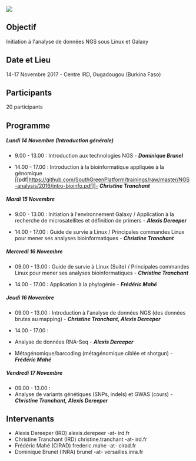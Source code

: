 ![](http://www.southgreen.fr/sites/southgreen.fr/themes/southgreen/logo.png)

## Objectif
Initiation à l'analyse de données NGS sous Linux et Galaxy

## Date et Lieu
14-17 Novembre 2017 - Centre IRD, Ougadougou (Burkina Faso) 
 
## Participants
20 participants 

## Programme

##### Lundi 14 Novembre (Introduction générale)

* 9.00 - 13.00 : Introduction aux technologies NGS - **_Dominique Brunel_**

* 14.00 - 17.00 : Introduction à la bioinformatique appliquée à la génomique [[pdf|https://github.com/SouthGreenPlatform/trainings/raw/master/NGS-analysis/2016/intro-bioinfo.pdf]]-  _**Christine Tranchant**_

##### Mardi 15 Novembre

* 9.00 - 13.00 : Initiation à l'environnement Galaxy / Application à la recherche de microsatellites et définition de primers - _**Alexis Dereeper**_

* 14.00 - 17.00 : Guide de survie à Linux / Principales commandes Linux pour mener ses analyses bioinformatiques - _**Christine Tranchant**_


##### Mercredi 16 Novembre

* 09.00 - 13.00 : Guide de survie à Linux (Suite) / Principales commandes Linux pour mener ses analyses bioinformatiques - _**Christine Tranchant**_

* 14.00 - 17.00 : Application à la phylogénie - _**Frédéric Mahé**_


##### Jeudi 16 Novembre

* 09.00 - 13.00 : Introduction à l'analyse de données NGS (des données brutes au mapping) - _**Christine Tranchant, Alexis Dereeper**_

* 14.00 - 17.00 : 
 * Analyse de données RNA-Seq - _**Alexis Dereeper**_
 * Métagénomique/barcoding (métagénomique ciblée et shotgun) - _**Frédéric Mahé**_


##### Vendredi 17 Novembre

* 09.00 - 13.00 : 
 * Analyse de variants génétiques (SNPs, indels) et GWAS (cours) - _**Christine Tranchant, Alexis Dereeper**_


## Intervenants	
* Alexis Dereeper (IRD)	
alexis.derepeer -at- ird.fr
* Christine Tranchant (IRD)	
christine.tranchant -at- ird.fr
* Frédéric Mahé (CIRAD)
frederic.mahe -at- cirad.fr
* Dominique Brunel (INRA)
brunel -at- versailles.inra.fr
